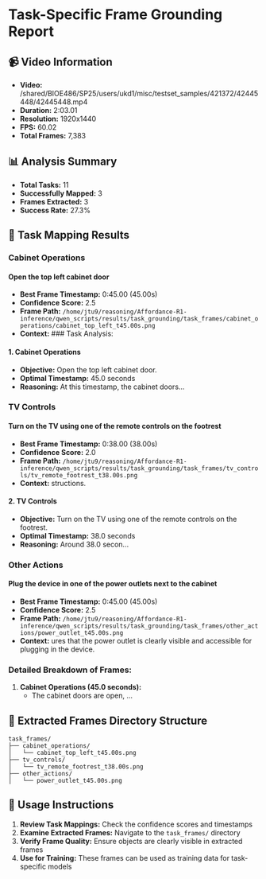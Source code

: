 # Task-Specific Frame Grounding Report

## 📹 Video Information

- **Video:** /shared/BIOE486/SP25/users/ukd1/misc/testset_samples/421372/42445448/42445448.mp4
- **Duration:** 2:03.01
- **Resolution:** 1920x1440
- **FPS:** 60.02
- **Total Frames:** 7,383

## 📊 Analysis Summary

- **Total Tasks:** 11
- **Successfully Mapped:** 3
- **Frames Extracted:** 3
- **Success Rate:** 27.3%

## 🎯 Task Mapping Results

### Cabinet Operations

#### Open the top left cabinet door
- **Best Frame Timestamp:** 0:45.00 (45.00s)
- **Confidence Score:** 2.5
- **Frame Path:** `/home/jtu9/reasoning/Affordance-R1-inference/qwen_scripts/results/task_grounding/task_frames/cabinet_operations/cabinet_top_left_t45.00s.png`
- **Context:** ### Task Analysis:

#### 1. **Cabinet Operations**
   - **Objective:** Open the top left cabinet door.
   - **Optimal Timestamp:** 45.0 seconds
   - **Reasoning:** At this timestamp, the cabinet doors...

### TV Controls

#### Turn on the TV using one of the remote controls on the footrest
- **Best Frame Timestamp:** 0:38.00 (38.00s)
- **Confidence Score:** 2.0
- **Frame Path:** `/home/jtu9/reasoning/Affordance-R1-inference/qwen_scripts/results/task_grounding/task_frames/tv_controls/tv_remote_footrest_t38.00s.png`
- **Context:** structions.

#### 2. **TV Controls**
   - **Objective:** Turn on the TV using one of the remote controls on the footrest.
   - **Optimal Timestamp:** 38.0 seconds
   - **Reasoning:** Around 38.0 secon...

### Other Actions

#### Plug the device in one of the power outlets next to the cabinet
- **Best Frame Timestamp:** 0:45.00 (45.00s)
- **Confidence Score:** 2.5
- **Frame Path:** `/home/jtu9/reasoning/Affordance-R1-inference/qwen_scripts/results/task_grounding/task_frames/other_actions/power_outlet_t45.00s.png`
- **Context:** ures that the power outlet is clearly visible and accessible for plugging in the device.

### Detailed Breakdown of Frames:

1. **Cabinet Operations (45.0 seconds):**
   - The cabinet doors are open, ...

## 📁 Extracted Frames Directory Structure

```
task_frames/
├── cabinet_operations/
│   └── cabinet_top_left_t45.00s.png
├── tv_controls/
│   └── tv_remote_footrest_t38.00s.png
├── other_actions/
│   └── power_outlet_t45.00s.png
```

## 🚀 Usage Instructions

1. **Review Task Mappings:** Check the confidence scores and timestamps
2. **Examine Extracted Frames:** Navigate to the `task_frames/` directory
3. **Verify Frame Quality:** Ensure objects are clearly visible in extracted frames
4. **Use for Training:** These frames can be used as training data for task-specific models
